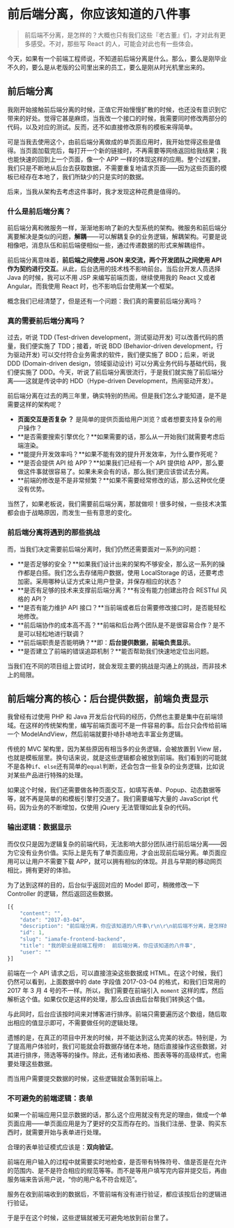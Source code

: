 前后端分离，你应该知道的八件事
===

> 前后端不分离，是怎样的？大概也只有我们这些『老古董』们，才对此有更多感受。不对，那些写 React 的人，可能会对此也有一些体会。

今天，如果有一个前端工程师说，不知道前后端分离是什么。那么，要么是刚毕业不久的，要么是从老版的公司里出来的员工，要么是刚从时光机里出来的。

前后端分离
---

我刚开始接触前后端分离的时候，正值它开始慢慢扩散的时候，也还没有意识到它带来的好处。觉得它甚是麻烦，当我改一个接口的时候，我需要同时修改两部分的代码，以及对应的测试。反而，还不如直接修改原有的模板来得简单。

可是当我去使用这个，由前后端分离做成的单页面应用时，我开始觉得这些是值得。当页面加载完后，每打开一个新的链接时，不再需要等网络返回给我结果；我也能快速的回到上一个页面，像一个 APP 一样的体现这样的应用。整个过程里，我们只是不断地从后台去获取数据，不需要重复地请求页面——因为这些页面的模板已经存在本地了，我们所缺少的只是实时的数据。

后来，当我从架构去考虑这件事时，我才发现这种花费是值得的。

### 什么是前后端分离？

前后端分离和微服务一样，渐渐地影响了新的大型系统的架构。微服务和前后端分离要解决是类似的问题，**解耦**——可以解耦复杂的业务逻辑，解耦架构。可要是说相像吧，消息队伍和前后端便相似一些，通过传递数据的形式来解耦组件。

前后端分离意味着，**前后端之间使用 JSON 来交流，两个开发团队之间使用 API 作为契约进行交互**。从此，后台选用的技术栈不影响前台。当后台开发人员选择 Java 的时候，我可以不用 JSP 来编写前端页面，继续使用我的 React 又或者 Angular。而我使用 React 时，也不影响后台使用某一个框架。

概念我们已经清楚了，但是还有一个问题：我们真的需要前后端分离吗？

### 真的需要前后端分离吗？

过去，听说 TDD (Test-driven development，测试驱动开发) 可以改善代码的质量，我们便实施了 TDD；接着，听说 BDD (Behavior-driven development，行为驱动开发)  可以交付符合业务需求的软件，我们便实施了 BDD；后来，听说 DDD (Domain-driven design，领域驱动设计) 可以分离业务代码与基础代码，我们便实施了 DDD。今天，听说了前后端分离很流行，于是我们就实施了前后端分离——这就是传说中的 HDD（Hype-driven Development，热闹驱动开发）。

前后端分离在过去的两三年里，确实特别的热闹。但是我们怎么才能知道，是不是需要这样的架构呢？

- **页面交互是否复杂 ？** 是简单的提供页面给用户浏览？或者想要支持复杂的用户操作？
- **是否需要搜索引擎优化？**如果需要的话，那么从一开始我们就需要考虑后端渲染。
- **能提升开发效率吗？**如果不能有效的提升开发效率，为什么要作死呢？
- **是否会提供 API 给 APP？**如果我们已经有一个 API 提供给 APP，那么要做这件事就很容易了。如果未来会有的话，那么我们更应该尝试去分离。
- **前端的修改是不是非常频繁？**如果不需要经常修改的话，那么这种优化便没有优势。

当然了，如果老板说，我们需要前后端分离，那就做呗！很多时候，一些技术决策都会由于战略原因，而发生一些有意思的变化。

### 前后端分离将遇到的那些挑战

而，当我们决定需要前后端分离时，我们仍然还需要面对一系列的问题：

- **是否足够的安全？**如果我们设计出来的架构不够安全，那么这一系列的操作都是白搭。我们怎么去存储用户数据，使用 LocalStorage 的话，还要考虑加密。采用哪种认证方式来让用户登录，并保存相应的状态？
- **是否有足够的技术来支撑前后端分离？**有没有能力创建出符合 RESTful 风格的 API？
- **是否有能力维护 API 接口？**当前端或者后台需要修改接口时，是否能轻松地修改。
- **前后端协作的成本高不高？**前端和后台两个团队是不是很容易合作？是不是可以轻松地进行联调？
- **前后端职责是否能明确？**即：**后台提供数据，前端负责显示**。
- **是否建立了前端的错误追踪机制？**能否帮助我们快速地定位出问题。

当我们在不同的项目组上尝试时，就会发现主要的挑战是沟通上的挑战，而非技术上的局限。

前后端分离的核心：后台提供数据，前端负责显示
---

我曾经有过使用 PHP 和 Java 开发后台代码的经历，仍然也主要是集中在前端领域。在这样的传统架构里，编写前端页面可不是一件容易的事。后台只会传给前端一个 ModelAndView，然后前端就要扑哧扑哧地去丰富业务逻辑。

传统的 MVC 架构里，因为某些原因有相当多的业务逻辑，会被放置到 View 层，也就是模板层里。换句话来说，就是这些逻辑都会被放到前端。我们看到的可能就不是各种``if``、``else``还有简单的``equal``判断，还会包含一些复杂的业务逻辑，比如说对某些产品进行特殊的处理。

如果这个时候，我们还需要做各种页面交互，如填写表单、Popup、动态数据等等，就不再是简单的和模板引擎打交道了。我们需要编写大量的 JavaScript 代码，因为业务的不断增加，仅使用 jQuery 无法管理如此复杂的代码。

### 输出逻辑：数据显示

而仅仅只是因为逻辑复杂的前端代码，无法影响大部分团队进行前后端分离——因为它没有业务价值。实际上是先有了单页面应用，才会出现前后端分离。单页面应用可以让用户不需要下载 APP，就可以拥有相似的体现。并且与早期的移动网页相比，拥有更好的体验。

为了达到这样的目的，后台似乎返回对应的 Model 即可，稍微修改一下 Controller 的逻辑，然后返回这些数据。

```javascript
[{
    "content": "",
    "date": "2017-03-04",
    "description": "前后端分离，你应该知道的八件事\r\n\r\n前后端不分离，是怎样的？大概也只有我们这些『老古董』们，才对此有更多感受。不对，那些写 React 的人，可能会对此也有一些体会。",
    "id": 1,
    "slug": "iamafe-frontend-backend",
    "title": "我的职业是前端工程师:  前后端分离，你应该知道的八件事",
    "user": ""
}]
```

前端在一个 API 请求之后，可以直接渲染这些数据成 HTML。在这个时候，我们仍然可以看到，上面数据中的 date 字段值 2017-03-04 的格式，和我们日常用的 2017 年 3 月 4 号的不一样。所以，我们需要在前端引入 ``moment`` 这样的库，然后解析这个值。如果仅仅是这样的处理，那么应该由后台帮我们转换这个值。

与此同时，后台应该按时间来对博客进行排序。前端只需要遍历这个数组，随后取出相应的值显示即可，不需要做任何的逻辑处理。

遗憾的是，在真正的项目中开发的时候，并不能达到这么完美的状态。特别是，为了提高用户体验时，我们可能就会将数据存储在本地，随后直接操作这些数据，对其进行排序，筛选等等的操作。除此，还有诸如表格、图表等等的高级样式，也需要处理这些数据。

而当用户需要提交数据的时候，这些逻辑就会落到前端上。

### 不可避免的前端逻辑：表单

如果一个前端应用只显示数据的话，那么这个应用就没有充足的理由，做成一个单页面应用——单页面应用是为了更好的交互而存在的。当我们注册、登录、购买东西时，就需要开始与表单进行处理。

合理的表单验证模式应该是：**双向验证**。

前端在用户输入的过程中就需要实时地检查，是否带有特殊符号、值是否是在允许的范围内、是不是符合相应的规范等等。而不是等用户填写完内容并提交后，再由服务端来告诉用户说，“你的用户名不符合规范”。

服务在收到前端收到的数据后，不管前端有没有进行验证，都应该按后台的逻辑进行验证。

于是乎在这个时候，这些逻辑就被无可避免地放到前台里了。
